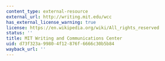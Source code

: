 ```yaml
---
content_type: external-resource
external_url: http://writing.mit.edu/wcc
has_external_license_warning: true
license: https://en.wikipedia.org/wiki/All_rights_reserved
status: ''
title: MIT Writing and Communications Center
uid: d73f323a-9980-4f12-876f-6666c30b5b84
wayback_url: ''
---
```

